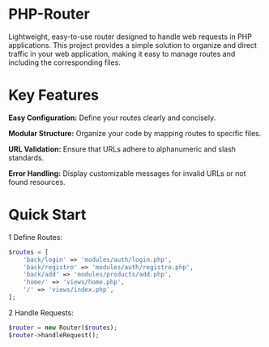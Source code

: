 # PHP-Router
Lightweight, easy-to-use router designed to handle web requests in PHP applications. This project provides a simple solution to organize and direct traffic in your web application, making it easy to manage routes and including the corresponding files.

# Key Features
**Easy Configuration:** Define your routes clearly and concisely.

**Modular Structure:** Organize your code by mapping routes to specific files.

**URL Validation:** Ensure that URLs adhere to alphanumeric and slash standards.

**Error Handling:** Display customizable messages for invalid URLs or not found resources.

# Quick Start

1 Define Routes:
```php
$routes = [
    'back/login' => 'modules/auth/login.php',
    'back/registro' => 'modules/auth/registro.php',
    'back/add' => 'modules/products/add.php',
    'home/' => 'views/home.php',
    '/' => 'views/index.php',
];
```

2 Handle Requests:
```php
$router = new Router($routes);
$router->handleRequest();
```
